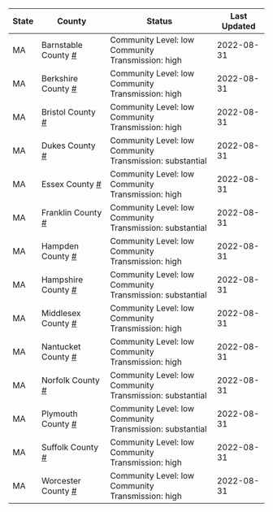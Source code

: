 State | County | Status | Last Updated
--- | --- | --- | --- 
MA | Barnstable County <a href="#barnstable_county">#</a> | <a name="barnstable_county"></a>Community Level: low<br/>Community Transmission: high | 2022-08-31
MA | Berkshire County <a href="#berkshire_county">#</a> | <a name="berkshire_county"></a>Community Level: low<br/>Community Transmission: high | 2022-08-31
MA | Bristol County <a href="#bristol_county">#</a> | <a name="bristol_county"></a>Community Level: low<br/>Community Transmission: high | 2022-08-31
MA | Dukes County <a href="#dukes_county">#</a> | <a name="dukes_county"></a>Community Level: low<br/>Community Transmission: substantial | 2022-08-31
MA | Essex County <a href="#essex_county">#</a> | <a name="essex_county"></a>Community Level: low<br/>Community Transmission: high | 2022-08-31
MA | Franklin County <a href="#franklin_county">#</a> | <a name="franklin_county"></a>Community Level: low<br/>Community Transmission: substantial | 2022-08-31
MA | Hampden County <a href="#hampden_county">#</a> | <a name="hampden_county"></a>Community Level: low<br/>Community Transmission: high | 2022-08-31
MA | Hampshire County <a href="#hampshire_county">#</a> | <a name="hampshire_county"></a>Community Level: low<br/>Community Transmission: substantial | 2022-08-31
MA | Middlesex County <a href="#middlesex_county">#</a> | <a name="middlesex_county"></a>Community Level: low<br/>Community Transmission: high | 2022-08-31
MA | Nantucket County <a href="#nantucket_county">#</a> | <a name="nantucket_county"></a>Community Level: low<br/>Community Transmission: high | 2022-08-31
MA | Norfolk County <a href="#norfolk_county">#</a> | <a name="norfolk_county"></a>Community Level: low<br/>Community Transmission: substantial | 2022-08-31
MA | Plymouth County <a href="#plymouth_county">#</a> | <a name="plymouth_county"></a>Community Level: low<br/>Community Transmission: substantial | 2022-08-31
MA | Suffolk County <a href="#suffolk_county">#</a> | <a name="suffolk_county"></a>Community Level: low<br/>Community Transmission: high | 2022-08-31
MA | Worcester County <a href="#worcester_county">#</a> | <a name="worcester_county"></a>Community Level: low<br/>Community Transmission: high | 2022-08-31
